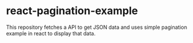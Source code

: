 # react-pagination-example
This repository fetches a API to get JSON data and uses simple pagination example in react to display that data.
